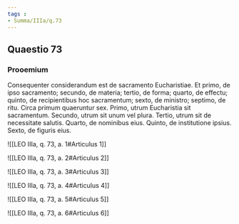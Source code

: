 ```yaml
---
tags : 
- Summa/IIIa/q.73
---
```


## Quaestio 73

### Prooemium

Consequenter considerandum est de sacramento Eucharistiae. Et primo, de ipso sacramento; secundo, de materia; tertio, de forma; quarto, de effectu; quinto, de recipientibus hoc sacramentum; sexto, de ministro; septimo, de ritu. Circa primum quaeruntur sex. Primo, utrum Eucharistia sit sacramentum. Secundo, utrum sit unum vel plura. Tertio, utrum sit de necessitate salutis. Quarto, de nominibus eius. Quinto, de institutione ipsius. Sexto, de figuris eius.

![[LEO IIIa, q. 73, a. 1#Articulus 1]]

![[LEO IIIa, q. 73, a. 2#Articulus 2]]

![[LEO IIIa, q. 73, a. 3#Articulus 3]]

![[LEO IIIa, q. 73, a. 4#Articulus 4]]

![[LEO IIIa, q. 73, a. 5#Articulus 5]]

![[LEO IIIa, q. 73, a. 6#Articulus 6]]

